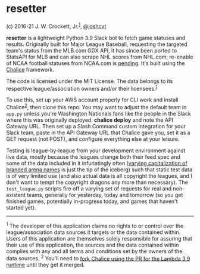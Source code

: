 # resetter

(c) 2016-21 J. W. Crockett, Jr.<sup><a href="#footnote1">1</a></sup>, [@joshcvt](http://twitter.com/joshcvt)

**resetter** is a lightweight Python 3.9 Slack bot to fetch game statuses and results.  Originally built for Major League Baseball, requesting the targeted team's status from the MLB.com GDX API, it has since been ported to StatsAPI for MLB and can also scrape NHL scores from NHL.com; re-enable of NCAA football statuses from NCAA.com is [pending](https://github.com/joshcvt/resetter/issues/4).  It's built using the [Chalice](https://github.com/aws/chalice) framework. 

The code is licensed under the MIT License.  The data belongs to its respective league/association owners and/or their licensees.<sup><a href="#footnote1">1</a></sup>

To use this, set up your AWS account properly for CLI work and install Chalice<sup><a href="#footnote2">2</a></sup>, then clone this repo.  You may want to adjust the default team in `app.py` unless you're Washington Nationals fans like the people in the Slack where this was originally deployed.  **chalice deploy** and note the API Gateway URL.  Then set up a Slash Command custom integration for your Slack team, paste in the API Gateway URL that Chalice gave you, set it as a GET request (not POST), and configure everything else at your leisure.

Testing is league-by-league from your development environment against live data, mostly because the leagues change both their feed spec and some of the data included in it infuriatingly often ([varying capitalization of branded arena names](https://github.com/joshcvt/resetter/commit/3168abde08cabe0be9c979056bd485f52b90f4c4) is just the tip of the iceberg) such that static test data is of very limited use (and also actual data is all copyright the leagues, and I don't want to tempt the copyright dragons any more than necessary). The ```test_league.py``` scripts fire off a varying set of requests for real and non-existent teams, generally for yesterday, today and tomorrow (so you get finished games, potentially in-progress today, and games that haven't started yet).

----
<a name="footnote1"/><sup>1</sup> The developer of this application claims no rights to or control over the league/association data sources it targets or the data contained within. Users of this application are themselves solely responsible for assuring that their use of this application, the sources and the data contained within complies with any and all terms and conditions set by the owners of the data sources.
<a name="footnote2"/><sup>2</sup> You'll need to [fork Chalice using the PR for the Lambda 3.9 runtime](https://github.com/aws/chalice/pull/1793) until they get it merged.

